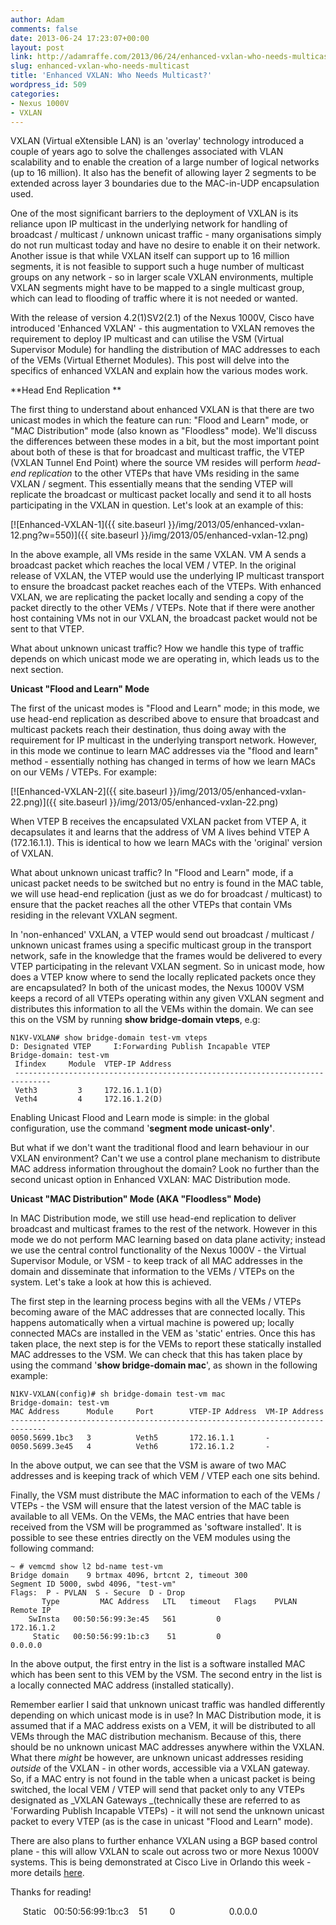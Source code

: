 ```yaml
---
author: Adam
comments: false
date: 2013-06-24 17:23:07+00:00
layout: post
link: http://adamraffe.com/2013/06/24/enhanced-vxlan-who-needs-multicast/
slug: enhanced-vxlan-who-needs-multicast
title: 'Enhanced VXLAN: Who Needs Multicast?'
wordpress_id: 509
categories:
- Nexus 1000V
- VXLAN
---
```


VXLAN (Virtual eXtensible LAN) is an 'overlay' technology introduced a couple of years ago to solve the challenges associated with VLAN scalability and to enable the creation of a large number of logical networks (up to 16 million). It also has the benefit of allowing layer 2 segments to be extended across layer 3 boundaries due to the MAC-in-UDP encapsulation used.

One of the most significant barriers to the deployment of VXLAN is its reliance upon IP multicast in the underlying network for handling of broadcast / multicast / unknown unicast traffic - many organisations simply do not run multicast today and have no desire to enable it on their network. Another issue is that while VXLAN itself can support up to 16 million segments, it is not feasible to support such a huge number of multicast groups on any network - so in larger scale VXLAN environments, multiple VXLAN segments might have to be mapped to a single multicast group, which can lead to flooding of traffic where it is not needed or wanted.

With the release of version 4.2(1)SV2(2.1) of the Nexus 1000V, Cisco have introduced 'Enhanced VXLAN' - this augmentation to VXLAN removes the requirement to deploy IP multicast and can utilise the VSM (Virtual Supervisor Module) for handling the distribution of MAC addresses to each of the VEMs (Virtual Ethernet Modules). This post will delve into the specifics of enhanced VXLAN and explain how the various modes work.<!-- more -->

**Head End Replication
**

The first thing to understand about enhanced VXLAN is that there are two unicast modes in which the feature can run: "Flood and Learn" mode, or "MAC Distribution" mode (also known as "Floodless" mode). We'll discuss the differences between these modes in a bit, but the most important point about both of these is that for broadcast and multicast traffic, the VTEP (VXLAN Tunnel End Point) where the source VM resides will perform _head-end replication_ to the other VTEPs that have VMs residing in the same VXLAN / segment. This essentially means that the sending VTEP will replicate the broadcast or multicast packet locally and send it to all hosts participating in the VXLAN in question. Let's look at an example of this:

[![Enhanced-VXLAN-1]({{ site.baseurl }}/img/2013/05/enhanced-vxlan-12.png?w=550)]({{ site.baseurl }}/img/2013/05/enhanced-vxlan-12.png)

In the above example, all VMs reside in the same VXLAN. VM A sends a broadcast packet which reaches the local VEM / VTEP. In the original release of VXLAN, the VTEP would use the underlying IP multicast transport to ensure the broadcast packet reaches each of the VTEPs. With enhanced VXLAN, we are replicating the packet locally and sending a copy of the packet directly to the other VEMs / VTEPs. Note that if there were another host containing VMs not in our VXLAN, the broadcast packet would not be sent to that VTEP.

What about unknown unicast traffic? How we handle this type of traffic depends on which unicast mode we are operating in, which leads us to the next section.

**Unicast "Flood and Learn" Mode**

The first of the unicast modes is "Flood and Learn" mode; in this mode, we use head-end replication as described above to ensure that broadcast and multicast packets reach their destination, thus doing away with the requirement for IP multicast in the underlying transport network. However, in this mode we continue to learn MAC addresses via the "flood and learn" method - essentially nothing has changed in terms of how we learn MACs on our VEMs / VTEPs. For example:

[![Enhanced-VXLAN-2]({{ site.baseurl }}/img/2013/05/enhanced-vxlan-22.png)]({{ site.baseurl }}/img/2013/05/enhanced-vxlan-22.png)

When VTEP B receives the encapsulated VXLAN packet from VTEP A, it decapsulates it and learns that the address of VM A lives behind VTEP A (172.16.1.1). This is identical to how we learn MACs with the 'original' version of VXLAN.

What about unknown unicast traffic? In "Flood and Learn" mode, if a unicast packet needs to be switched but no entry is found in the MAC table, we will use head-end replication (just as we do for broadcast / multicast) to ensure that the packet reaches all the other VTEPs that contain VMs residing in the relevant VXLAN segment.

In 'non-enhanced' VXLAN, a VTEP would send out broadcast / multicast / unknown unicast frames using a specific multicast group in the transport network, safe in the knowledge that the frames would be delivered to every VTEP participating in the relevant VXLAN segment. So in unicast mode, how does a VTEP know where to send the locally replicated packets once they are encapsulated? In both of the unicast modes, the Nexus 1000V VSM keeps a record of all VTEPs operating within any given VXLAN segment and distributes this information to all the VEMs within the domain. We can see this on the VSM by running **show bridge-domain vteps**, e.g:

    
    N1KV-VXLAN# show bridge-domain test-vm vteps
    D: Designated VTEP     I:Forwarding Publish Incapable VTEP
    Bridge-domain: test-vm
     Ifindex     Module  VTEP-IP Address
     ------------------------------------------------------------------------------
     Veth3         3     172.16.1.1(D)
     Veth4         4     172.16.1.2(D)


Enabling Unicast Flood and Learn mode is simple: in the global configuration, use the command '**segment mode unicast-only'**.

But what if we don't want the traditional flood and learn behaviour in our VXLAN environment? Can't we use a control plane mechanism to distribute MAC address information throughout the domain? Look no further than the second unicast option in Enhanced VXLAN: MAC Distribution mode.

**Unicast "MAC Distribution" Mode (AKA "Floodless" Mode)**

In MAC Distribution mode, we still use head-end replication to deliver broadcast and multicast frames to the rest of the network. However in this mode we do not perform MAC learning based on data plane activity; instead we use the central control functionality of the Nexus 1000V - the Virtual Supervisor Module, or VSM - to keep track of all MAC addresses in the domain and disseminate that information to the VEMs / VTEPs on the system. Let's take a look at how this is achieved.

The first step in the learning process begins with all the VEMs / VTEPs becoming aware of the MAC addresses that are connected locally. This happens automatically when a virtual machine is powered up; locally connected MACs are installed in the VEM as 'static' entries. Once this has taken place, the next step is for the VEMs to report these statically installed MAC addresses to the VSM. We can check that this has taken place by using the command '**show bridge-domain mac**', as shown in the following example:

    
    N1KV-VXLAN(config)# sh bridge-domain test-vm mac
    Bridge-domain: test-vm
    MAC Address      Module     Port        VTEP-IP Address  VM-IP Address
    ------------------------------------------------------------------------------
    0050.5699.1bc3   3          Veth5       172.16.1.1       -
    0050.5699.3e45   4          Veth6       172.16.1.2       -


In the above output, we can see that the VSM is aware of two MAC addresses and is keeping track of which VEM / VTEP each one sits behind.

Finally, the VSM must distribute the MAC information to each of the VEMs / VTEPs - the VSM will ensure that the latest version of the MAC table is available to all VEMs. On the VEMs, the MAC entries that have been received from the VSM will be programmed as 'software installed'. It is possible to see these entries directly on the VEM modules using the following command:

    
    ~ # vemcmd show l2 bd-name test-vm
    Bridge domain    9 brtmax 4096, brtcnt 2, timeout 300
    Segment ID 5000, swbd 4096, "test-vm"
    Flags:  P - PVLAN  S - Secure  D - Drop
           Type         MAC Address   LTL   timeout   Flags    PVLAN    Remote IP
        SwInsta   00:50:56:99:3e:45   561         0                   172.16.1.2
         Static   00:50:56:99:1b:c3    51         0                      0.0.0.0


In the above output, the first entry in the list is a software installed MAC which has been sent to this VEM by the VSM. The second entry in the list is a locally connected MAC address (installed statically).

Remember earlier I said that unknown unicast traffic was handled differently depending on which unicast mode is in use? In MAC Distribution mode, it is assumed that if a MAC address exists on a VEM, it will be distributed to all VEMs through the MAC distribution mechanism. Because of this, there should be no unknown unicast MAC addresses anywhere within the VXLAN. What there _might_ be however, are unknown unicast addresses residing _outside_ of the VXLAN - in other words, accessible via a VXLAN gateway. So, if a MAC entry is not found in the table when a unicast packet is being switched, the local VEM / VTEP will send that packet only to any VTEPs designated as _VXLAN Gateways _(technically these are referred to as 'Forwarding Publish Incapable VTEPs) - it will not send the unknown unicast packet to every VTEP (as is the case in unicast "Flood and Learn" mode).

There are also plans to further enhance VXLAN using a BGP based control plane - this will allow VXLAN to scale out across two or more Nexus 1000V systems. This is being demonstrated at Cisco Live in Orlando this week - more details [here](http://blogs.cisco.com/datacenter/nexus-1000v-winning-multiple-awards-vxlan-scaling-with-bgp-and-more-on-display-at-cisco-live/).

Thanks for reading!


     Static   00:50:56:99:1b:c3    51         0                      0.0.0.0
